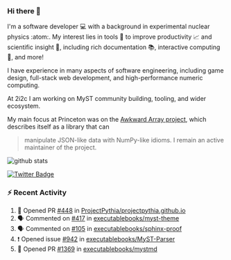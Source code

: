 ### Hi there 👋 

I'm a software developer 💻 with a background in experimental nuclear physics :atom:. My interest lies in tools :wrench: to improve productivity :chart_with_upwards_trend: and scientific insight :telescope:, including rich documentation 📚, interactive computing 🧮, and more! 

I have experience in many aspects of software engineering, including game design, full-stack web development, and high-performance numeric computing. 

At 2i2c I am working on MyST community building, tooling, and wider ecosystem. 

My main focus at Princeton was on the [Awkward Array project](awkward-array.org/), which describes itself as a library that can 
> manipulate JSON-like data with NumPy-like idioms. I remain an active maintainer of the project. 

![github stats](https://github-readme-stats.vercel.app/api?username=agoose77&show_icons=true&hide_rank=true&hide_title=true&bg_color=30,e76445,904e95&text_color=efe3ec&icon_color=efe3ec)
<!--
**agoose77/agoose77** is a ✨ _special_ ✨ repository because its `README.md` (this file) appears on your GitHub profile.

Here are some ideas to get you started:

- 🔭 I’m currently working on ...
- 🌱 I’m currently learning ...
- 👯 I’m looking to collaborate on ...
- 🤔 I’m looking for help with ...
- 💬 Ask me about ...
- 📫 How to reach me: ...
- 😄 Pronouns: ...
- ⚡ Fun fact: ...
-->

[![Twitter Badge](https://img.shields.io/twitter/follow/agoose77?style=flat-square&logo=Twitter&logoColor=white&color=cornflowerblue)](https://twitter.com/agoose77)

### :zap: Recent Activity

<!--START_SECTION:activity-->
1. 💪 Opened PR [#448](https://github.com/ProjectPythia/projectpythia.github.io/pull/448) in [ProjectPythia/projectpythia.github.io](https://github.com/ProjectPythia/projectpythia.github.io)
2. 🗣 Commented on [#417](https://github.com/executablebooks/myst-theme/pull/417#issuecomment-2203554434) in [executablebooks/myst-theme](https://github.com/executablebooks/myst-theme)
3. 🗣 Commented on [#105](https://github.com/executablebooks/sphinx-proof/pull/105#issuecomment-2203484429) in [executablebooks/sphinx-proof](https://github.com/executablebooks/sphinx-proof)
4. ❗ Opened issue [#942](https://github.com/executablebooks/MyST-Parser/issues/942) in [executablebooks/MyST-Parser](https://github.com/executablebooks/MyST-Parser)
5. 💪 Opened PR [#1369](https://github.com/executablebooks/mystmd/pull/1369) in [executablebooks/mystmd](https://github.com/executablebooks/mystmd)
<!--END_SECTION:activity-->
